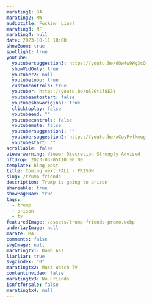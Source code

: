 ```yaml
---
marating1: DA
marating2: MW
audiotitle: Fuckin' Liar!
marating3: NF
marating4: null
date: 2023-10-11 18:00
showZoom: true
spotlight: true
youtube:
  youtubersuggestion3: https://youtu.be/dQw4w9WgXcQ
  showVidOnly: true
  youtuber2: null
  youtubeloop: true
  customcontrols: true
  youtuber: https://youtu.be/u52Gt1f8E3Y
  youtubeautostart: false
  youtubeshoworiginal: true
  clicktoplay: false
  youtubeend: ""
  youtubecontrols: false
  youtubemute: false
  youtubersuggestion1: ""
  youtubersuggestion2: https://youtu.be/xCuyPvfkmug
  youtubestart: ""
scrollable: false
viewerwarning: Viewer Discretion Strongly Advised
nftdrop: 2023-03-05T10:00:00
template: blog-post
title: Coming next FALL - PRISON
slug: /trump-friends
description: Trump is going to prison
shareable: true
showPageNav: true
tags:
  - trump
  - prison
  - tv
featuredImage: /assets/trump-friends-promo.webp
underlayImage: null
marate: MA
comments: false
svgImage: null
maratingtx1: Dumb Ass
liarliar: true
svgzindex: "0"
maratingtx2: Must Watch TV
contentinvideo: false
maratingtx3: No Friends
isnftforsale: false
maratingtx4: null
---
```

